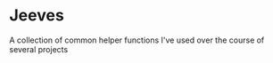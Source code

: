 Jeeves
======

A collection of common helper functions I've used over the course of several projects